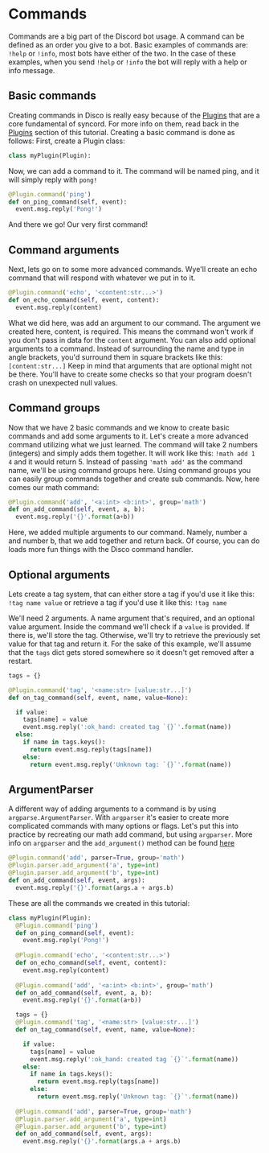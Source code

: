 # Commands

Commands are a big part of the Discord bot usage. A command can be defined as an order you give to a bot. Basic examples of commands are:
`!help` or `!info`, most bots have either of the two.
In the case of these examples, when you send `!help` or `!info` the bot will reply with a help or info message.

## Basic commands

Creating commands in Disco is really easy because of the [Plugins](https://b1naryth1ef.github.io/disco/bot_tutorial/building_block_plugins.html) that are a core fundamental of syncord. For more info on them, read back in the [Plugins](https://b1naryth1ef.github.io/disco/bot_tutorial/building_block_plugins.html) section of this tutorial. Creating a basic command is done as follows:
First, create a Plugin class:
```py
class myPlugin(Plugin):
```
Now, we can add a command to it. The command will be named ping, and it will simply reply with `pong!`
```py
@Plugin.command('ping')
def on_ping_command(self, event):
  event.msg.reply('Pong!')
```
And there we go! Our very first command!

## Command arguments

Next, lets go on to some more advanced commands. Wye'll create an echo command that will respond with whatever we put in to it.
```py
@Plugin.command('echo', '<content:str...>')
def on_echo_command(self, event, content):
  event.msg.reply(content)
```
What we did here, was add an argument to our command. The argument we created here, content, is required. This means the command won't work if you don't pass in data for the `content` argument.
You can also add optional arguments to a command. Instead of surrounding the name and type in angle brackets, you'd surround them in square brackets like this: `[content:str...]`
Keep in mind that arguments that are optional might not be there. You'll have to create some checks so that your program doesn't crash on unexpected null values.

## Command groups

Now that we have 2 basic commands and we know to create basic commands and add some arguments to it. Let's create a more advanced command utilizing what we just learned.
The command will take 2 numbers (integers) and simply adds them together. It will work like this: `!math add 1 4` and it would return 5. Instead of passing `'math add'` as the command name, we'll be using command groups here.
Using command groups you can easily group commands together and create sub commands. Now, here comes our math command:
```py
@Plugin.command('add', '<a:int> <b:int>', group='math')
def on_add_command(self, event, a, b):
  event.msg.reply('{}'.format(a+b))
```
Here, we added multiple arguments to our command. Namely, number a and number b, that we add together and return back. Of course, you can do loads more fun things with the Disco command handler.

## Optional arguments

Lets create a tag system, that can either store a tag if you'd use it like this: `!tag name value` or retrieve a tag if you'd use it like this: `!tag name`

We'll need 2 arguments. A name argument that's required, and an optional value argument. Inside the command we'll check if a `value` is provided. If there is, we'll store the tag. Otherwise, we'll try to retrieve the previously set value for that tag and return it.
For the sake of this example, we'll assume that the `tags` dict gets stored somewhere so it doesn't get removed after a restart.
```py
tags = {}

@Plugin.command('tag', '<name:str> [value:str...]')
def on_tag_command(self, event, name, value=None):

  if value:
    tags[name] = value
    event.msg.reply(':ok_hand: created tag `{}`'.format(name))
  else:
    if name in tags.keys():
      return event.msg.reply(tags[name])
    else:
      return event.msg.reply('Unknown tag: `{}`'.format(name))
```

## ArgumentParser

A different way of adding arguments to a command is by using `argparse.ArgumentParser`. With `argparser` it's easier to create more complicated commands with many options or flags.
Let's put this into practice by recreating our math add command, but using `argparser`. More info on `argparser` and the `add_argument()` method can be found [here](https://docs.python.org/2/library/argparse.html#the-add-argument-method)
```py
@Plugin.command('add', parser=True, group='math')
@Plugin.parser.add_argument('a', type=int)
@Plugin.parser.add_argument('b', type=int)
def on_add_command(self, event, args):
  event.msg.reply('{}'.format(args.a + args.b)
```

These are all the commands we created in this tutorial:
```py
class myPlugin(Plugin):
  @Plugin.command('ping')
  def on_ping_command(self, event):
    event.msg.reply('Pong!')
    
  @Plugin.command('echo', '<content:str...>')
  def on_echo_command(self, event, content):
    event.msg.reply(content)
    
  @Plugin.command('add', '<a:int> <b:int>', group='math')
  def on_add_command(self, event, a, b):
    event.msg.reply('{}'.format(a+b))

  tags = {}
  @Plugin.command('tag', '<name:str> [value:str...]')
  def on_tag_command(self, event, name, value=None):

    if value:
      tags[name] = value
      event.msg.reply(':ok_hand: created tag `{}`'.format(name))
    else:
      if name in tags.keys():
        return event.msg.reply(tags[name])
      else:
        return event.msg.reply('Unknown tag: `{}`'.format(name))
        
  @Plugin.command('add', parser=True, group='math')
  @Plugin.parser.add_argument('a', type=int)
  @Plugin.parser.add_argument('b', type=int)
  def on_add_command(self, event, args):
    event.msg.reply('{}'.format(args.a + args.b)
```
